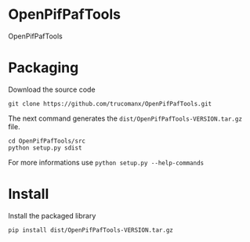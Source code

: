# OpenPifPafTools
OpenPifPafTools

# Packaging

Download the source code

    git clone https://github.com/trucomanx/OpenPifPafTools.git

The next command generates the `dist/OpenPifPafTools-VERSION.tar.gz` file.

    cd OpenPifPafTools/src
    python setup.py sdist

For more informations use `python setup.py --help-commands`

# Install 

Install the packaged library

    pip install dist/OpenPifPafTools-VERSION.tar.gz






